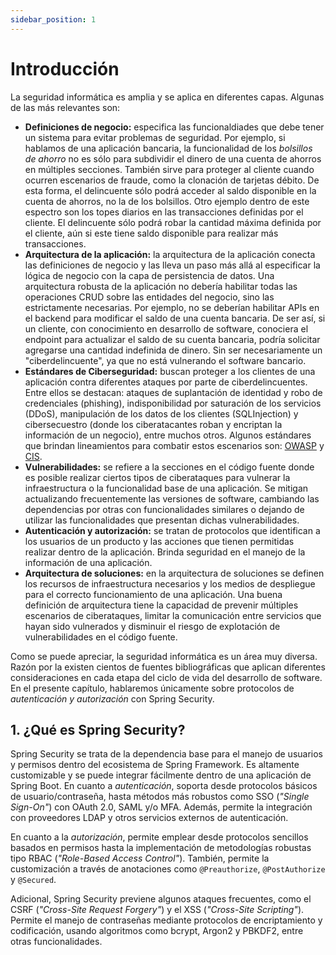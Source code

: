 ```yaml
---
sidebar_position: 1
---
```


# Introducción

La seguridad informática es amplia y se aplica en diferentes capas. Algunas de las más relevantes son: 

* __Definiciones de negocio:__ especifica las funcionaldiades que debe tener un sistema para evitar problemas de seguridad. Por ejemplo, si hablamos de una aplicación bancaria, la funcionalidad de los _bolsillos de ahorro_ no es sólo para subdividir el dinero de una cuenta de ahorros en múltiples secciones. También sirve para proteger al cliente cuando ocurren escenarios de fraude, como la clonación de tarjetas débito. De esta forma, el delincuente sólo podrá acceder al saldo disponible en la cuenta de ahorros, no la de los bolsillos. Otro ejemplo dentro de este espectro son los topes diarios en las transacciones definidas por el cliente. El delincuente sólo podrá robar la cantidad máxima definida por el cliente, aún si este tiene saldo disponible para realizar más transacciones.
* __Arquitectura de la aplicación:__ la arquitectura de la aplicación conecta las definiciones de negocio y las lleva un paso más allá al especificar la lógica de negocio con la capa de persistencia de datos. Una arquitectura robusta de la aplicación no debería habilitar todas las operaciones CRUD sobre las entidades del negocio, sino las estrictamente necesarias. Por ejemplo, no se deberían habilitar APIs en el backend para modificar el saldo de una cuenta bancaria. De ser así, si un cliente, con conocimiento en desarrollo de software, conociera el endpoint para actualizar el saldo de su cuenta bancaria, podría solicitar agregarse una cantidad indefinida de dinero. Sin ser necesariamente un "ciberdelincuente", ya que no está vulnerando el software bancario.
* __Estándares de Ciberseguridad:__ buscan proteger a los clientes de una aplicación contra diferentes ataques por parte de ciberdelincuentes. Entre ellos se destacan: ataques de suplantación de identidad y robo de credenciales (phishing), indisponibilidad por saturación de los servicios (DDoS), manipulación de los datos de los clientes (SQLInjection) y cibersecuestro (donde los ciberatacantes roban y encriptan la información de un negocio), entre muchos otros. Algunos estándares que brindan lineamientos para combatir estos escenarios son: [OWASP](https://owasp.org) y [CIS](https://www.cisecurity.org).
* __Vulnerabilidades:__ se refiere a la secciones en el código fuente donde es posible realizar ciertos tipos de ciberataques para vulnerar la infraestructura o la funcionalidad base de una aplicación. Se mitigan actualizando frecuentemente las versiones de software, cambiando las dependencias por otras con funcionalidades similares o dejando de utilizar las funcionalidades que presentan dichas vulnerabilidades.  
* __Autenticación y autorización:__ se tratan de protocolos que identifican a los usuarios de un producto y las acciones que tienen permitidas realizar dentro de la aplicación. Brinda seguridad en el manejo de la información de una aplicación.
* __Arquitectura de soluciones:__ en la arquitectura de soluciones se definen los recursos de infraestructura necesarios y los medios de despliegue para el correcto funcionamiento de una aplicación. Una buena definición de arquitectura tiene la capacidad de prevenir múltiples escenarios de ciberataques, limitar la comunicación entre servicios que hayan sido vulnerados y disminuir el riesgo de explotación de vulnerabilidades en el código fuente. 

Como se puede apreciar, la seguridad informática es un área muy diversa. Razón por la existen cientos de fuentes bibliográficas que aplican diferentes consideraciones en cada etapa del ciclo de vida del desarrollo de software. En el presente capítulo, hablaremos únicamente sobre protocolos de _autenticación y autorización_ con Spring Security.


## 1. ¿Qué es Spring Security?

Spring Security se trata de la dependencia base para el manejo de usuarios y permisos dentro del ecosistema de Spring Framework. Es altamente customizable y se puede integrar fácilmente dentro de una aplicación de Spring Boot. En cuanto a _autenticación_, soporta desde protocolos básicos de usuario/contraseña, hasta métodos más robustos como SSO (_"Single Sign-On"_) con OAuth 2.0, SAML y/o MFA. Además, permite la integración con proveedores LDAP y otros servicios externos de autenticación.

En cuanto a la _autorización_, permite emplear desde protocolos sencillos basados en permisos hasta la implementación de metodologías robustas tipo RBAC (_"Role-Based Access Control"_). También, permite la customización a través de anotaciones como `@Preauthorize`, `@PostAuthorize` y `@Secured`.

Adicional, Spring Security previene algunos ataques frecuentes, como el CSRF (_"Cross-Site Request Forgery"_) y el XSS (_"Cross-Site Scripting"_). Permite el manejo de contraseñas mediante protocolos de encriptamiento y codificación, usando algoritmos como bcrypt, Argon2 y PBKDF2, entre otras funcionalidades. 



